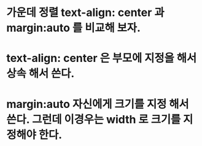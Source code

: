 # 가운데 정렬 text-align: center 과  margin:auto 를 비교해 보자.
# text-align: center 은 부모에 지정을 해서 상속 해서 쓴다.
# margin:auto 자신에게 크기를 지정 해서 쓴다. 그런데 이경우는 width 로 크기를 지정해야 한다.